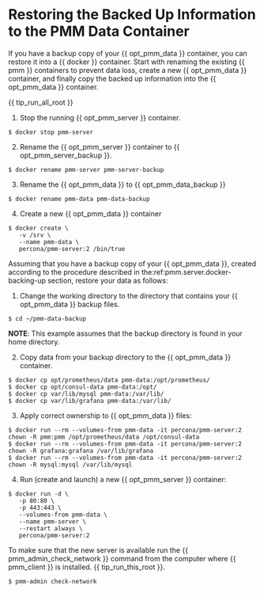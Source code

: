 # Restoring the Backed Up Information to the PMM Data Container

If you have a backup copy of your {{ opt_pmm_data }} container, you can restore it
into a {{ docker }} container. Start with renaming the existing {{ pmm }} containers to
prevent data loss, create a new {{ opt_pmm_data }} container, and finally copy the
backed up information into the {{ opt_pmm_data }} container.

{{ tip_run_all_root }}


1. Stop the running {{ opt_pmm_server }} container.

```
$ docker stop pmm-server
```


2. Rename the {{ opt_pmm_server }} container to {{ opt_pmm_server_backup }}.

```
$ docker rename pmm-server pmm-server-backup
```


3. Rename the {{ opt_pmm_data }} to {{ opt_pmm_data_backup }}

```
$ docker rename pmm-data pmm-data-backup
```


4. Create a new {{ opt_pmm_data }} container

```
$ docker create \
   -v /srv \
   --name pmm-data \
   percona/pmm-server:2 /bin/true
```

Assuming that you have a backup copy of your {{ opt_pmm_data }}, created according
to the procedure described in the:ref:pmm.server.docker-backing-up section,
restore your data as follows:


1. Change the working directory to the directory that contains your
{{ opt_pmm_data }} backup files.

```
$ cd ~/pmm-data-backup
```

**NOTE**: This example assumes that the backup directory is found in your
home directory.


2. Copy data from your backup directory to the {{ opt_pmm_data }} container.

```
$ docker cp opt/prometheus/data pmm-data:/opt/prometheus/
$ docker cp opt/consul-data pmm-data:/opt/
$ docker cp var/lib/mysql pmm-data:/var/lib/
$ docker cp var/lib/grafana pmm-data:/var/lib/
```


3. Apply correct ownership to {{ opt_pmm_data }} files:

```
$ docker run --rm --volumes-from pmm-data -it percona/pmm-server:2 chown -R pmm:pmm /opt/prometheus/data /opt/consul-data
$ docker run --rm --volumes-from pmm-data -it percona/pmm-server:2 chown -R grafana:grafana /var/lib/grafana
$ docker run --rm --volumes-from pmm-data -it percona/pmm-server:2 chown -R mysql:mysql /var/lib/mysql
```


4. Run (create and launch) a new {{ opt_pmm_server }} container:

```
$ docker run -d \
   -p 80:80 \
   -p 443:443 \
   --volumes-from pmm-data \
   --name pmm-server \
   --restart always \
   percona/pmm-server:2
```

To make sure that the new server is available run the {{ pmm_admin_check_network }}
command from the computer where {{ pmm_client }} is installed. {{ tip_run_this_root }}.

```
$ pmm-admin check-network
```

<!-- References -->
